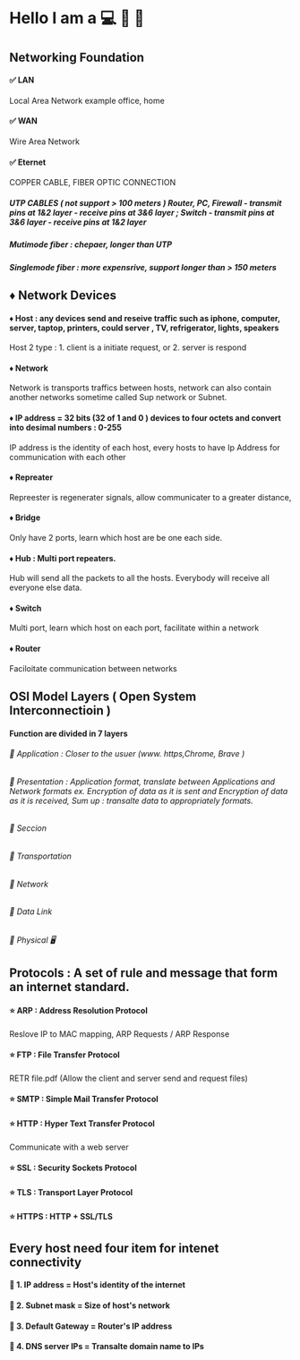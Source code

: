 # Hello I am a 💻 🐝 🦺 
## Networking Foundation 
####  ✅ LAN 
Local Area Network example office, home 
#### ✅ WAN 
Wire Area Network
#### ✅ Eternet 
COPPER CABLE, FIBER OPTIC CONNECTION 
##### UTP CABLES ( not support > 100 meters ) Router, PC, Firewall - transmit pins at 1&2 layer - receive pins at 3&6 layer ; Switch - transmit pins at 3&6 layer - receive pins at 1&2 layer
##### Mutimode fiber : chepaer, longer than UTP 
##### Singlemode fiber : more expensrive, support longer than > 150 meters 
## ♦️ Network Devices
#### ♦️ Host : any devices send and reseive traffic such as iphone, computer, server, taptop, printers, could server , TV, refrigerator, lights, speakers
Host 2 type : 1. client is a initiate request,  or 2. server is respond
#### ♦️ Network 
Network is transports traffics between hosts, network can also contain another networks sometime called Sup network or Subnet. 
#### ♦️ IP address = 32 bits (32 of 1 and 0 ) devices to four octets and convert into desimal numbers : 0-255
IP address is the identity of each host, every hosts to have Ip Address for communication with each other
#### ♦️ Repreater 
Repreester is regenerater signals, allow communicater to a greater distance, 
#### ♦️ Bridge 
Only have 2 ports, learn which host are be one each side. 
#### ♦️ Hub : Multi port repeaters.
Hub will send all the packets to all the hosts. Everybody will receive all everyone else data. 
#### ♦️ Switch
Multi port, learn which host on each port, facilitate within a network
#### ♦️ Router 
Faciloitate communication between networks

## OSI Model Layers ( Open System Interconnectioin )
#### Function are divided in 7 layers 
###### 🎩 Application : Closer to the usuer (www. https,Chrome, Brave )
###### 🎩 Presentation : Application format, translate between Applications and Network formats ex. Encryption of data as it is sent and Encryption of data as it  is received, Sum up : transalte data to appropriately formats.  
###### 🎩 Seccion
###### 🎩 Transportation
###### 🎩 Network
###### 🎩 Data Link
###### 🎩 Physical  🖥️ 
## Protocols : A set of rule and message that form an internet standard.
#### ⭐️ ARP : Address Resolution Protocol 
Reslove IP to MAC mapping, ARP Requests / ARP Response 
#### ⭐️ FTP  : File Transfer Protocol
RETR file.pdf (Allow the client and server send and request files)
#### ⭐️ SMTP : Simple Mail Transfer Protocol 
#### ⭐️ HTTP : Hyper Text Transfer Protocol 
Communicate with a web server
#### ⭐️ SSL : Security Sockets Protocol
#### ⭐️ TLS : Transport Layer Protocol
#### ⭐️ HTTPS : HTTP + SSL/TLS 
## Every host need four item for intenet connectivity 
#### 💫 1. IP address = Host's identity of the internet 
#### 💫 2. Subnet mask = Size of host's network 
#### 💫 3. Default Gateway = Router's IP address 
#### 💫 4. DNS server IPs = Transalte domain name to IPs 

